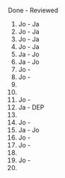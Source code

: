 Done - Reviewed

1. Jo - Ja
2. Jo - Ja
3. Jo - Ja
4. Jo - Ja
5. Ja - Jo
6. Ja - Jo
7. Jo -
8. Jo -
9.
10.
11. Jo - 
12. Ja - DEP
13.
14. Jo - 
15. Ja - Jo
16. Jo - 
17. Jo -
18.
19. Jo -
20.
